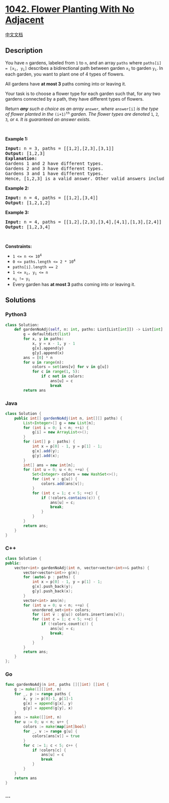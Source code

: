 # [1042. Flower Planting With No Adjacent](https://leetcode.com/problems/flower-planting-with-no-adjacent)

[中文文档](/solution/1000-1099/1042.Flower%20Planting%20With%20No%20Adjacent/README.md)

## Description

<p>You have <code>n</code> gardens, labeled from <code>1</code> to <code>n</code>, and an array <code>paths</code> where <code>paths[i] = [x<sub>i</sub>, y<sub>i</sub>]</code> describes a bidirectional path between garden <code>x<sub>i</sub></code> to garden <code>y<sub>i</sub></code>. In each garden, you want to plant one of 4 types of flowers.</p>

<p>All gardens have <strong>at most 3</strong> paths coming into or leaving it.</p>

<p>Your task is to choose a flower type for each garden such that, for any two gardens connected by a path, they have different types of flowers.</p>

<p>Return <em><strong>any</strong> such a choice as an array </em><code>answer</code><em>, where </em><code>answer[i]</code><em> is the type of flower planted in the </em><code>(i+1)<sup>th</sup></code><em> garden. The flower types are denoted </em><code>1</code><em>, </em><code>2</code><em>, </em><code>3</code><em>, or </em><code>4</code><em>. It is guaranteed an answer exists.</em></p>

<p>&nbsp;</p>
<p><strong class="example">Example 1:</strong></p>

<pre>
<strong>Input:</strong> n = 3, paths = [[1,2],[2,3],[3,1]]
<strong>Output:</strong> [1,2,3]
<strong>Explanation:</strong>
Gardens 1 and 2 have different types.
Gardens 2 and 3 have different types.
Gardens 3 and 1 have different types.
Hence, [1,2,3] is a valid answer. Other valid answers include [1,2,4], [1,4,2], and [3,2,1].
</pre>

<p><strong class="example">Example 2:</strong></p>

<pre>
<strong>Input:</strong> n = 4, paths = [[1,2],[3,4]]
<strong>Output:</strong> [1,2,1,2]
</pre>

<p><strong class="example">Example 3:</strong></p>

<pre>
<strong>Input:</strong> n = 4, paths = [[1,2],[2,3],[3,4],[4,1],[1,3],[2,4]]
<strong>Output:</strong> [1,2,3,4]
</pre>

<p>&nbsp;</p>
<p><strong>Constraints:</strong></p>

<ul>
	<li><code>1 &lt;= n &lt;= 10<sup>4</sup></code></li>
	<li><code>0 &lt;= paths.length &lt;= 2 * 10<sup>4</sup></code></li>
	<li><code>paths[i].length == 2</code></li>
	<li><code>1 &lt;= x<sub>i</sub>, y<sub>i</sub> &lt;= n</code></li>
	<li><code>x<sub>i</sub> != y<sub>i</sub></code></li>
	<li>Every garden has <strong>at most 3</strong> paths coming into or leaving it.</li>
</ul>

## Solutions

<!-- tabs:start -->

### **Python3**

```python
class Solution:
    def gardenNoAdj(self, n: int, paths: List[List[int]]) -> List[int]:
        g = defaultdict(list)
        for x, y in paths:
            x, y = x - 1, y - 1
            g[x].append(y)
            g[y].append(x)
        ans = [0] * n
        for u in range(n):
            colors = set(ans[v] for v in g[u])
            for c in range(1, 5):
                if c not in colors:
                    ans[u] = c
                    break
        return ans
```

### **Java**

```java
class Solution {
    public int[] gardenNoAdj(int n, int[][] paths) {
        List<Integer>[] g = new List[n];
        for (int i = 0; i < n; ++i) {
            g[i] = new ArrayList<>();
        }
        for (int[] p : paths) {
            int x = p[0] - 1, y = p[1] - 1;
            g[x].add(y);
            g[y].add(x);
        }
        int[] ans = new int[n];
        for (int u = 0; u < n; ++u) {
            Set<Integer> colors = new HashSet<>();
            for (int v : g[u]) {
                colors.add(ans[v]);
            }
            for (int c = 1; c < 5; ++c) {
                if (!colors.contains(c)) {
                    ans[u] = c;
                    break;
                }
            }
        }
        return ans;
    }
}
```

### **C++**

```cpp
class Solution {
public:
    vector<int> gardenNoAdj(int n, vector<vector<int>>& paths) {
        vector<vector<int>> g(n);
        for (auto& p : paths) {
            int x = p[0] - 1, y = p[1] - 1;
            g[x].push_back(y);
            g[y].push_back(x);
        }
        vector<int> ans(n);
        for (int u = 0; u < n; ++u) {
            unordered_set<int> colors;
            for (int v : g[u]) colors.insert(ans[v]);
            for (int c = 1; c < 5; ++c) {
                if (!colors.count(c)) {
                    ans[u] = c;
                    break;
                }
            }
        }
        return ans;
    }
};
```

### **Go**

```go
func gardenNoAdj(n int, paths [][]int) []int {
	g := make([][]int, n)
	for _, p := range paths {
		x, y := p[0]-1, p[1]-1
		g[x] = append(g[x], y)
		g[y] = append(g[y], x)
	}
	ans := make([]int, n)
	for u := 0; u < n; u++ {
		colors := make(map[int]bool)
		for _, v := range g[u] {
			colors[ans[v]] = true
		}
		for c := 1; c < 5; c++ {
			if !colors[c] {
				ans[u] = c
				break
			}
		}
	}
	return ans
}
```

### **...**

```

```

<!-- tabs:end -->
